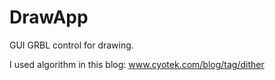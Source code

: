 # DrawApp
GUI GRBL control for drawing.


I used algorithm in this blog:
www.cyotek.com/blog/tag/dither
